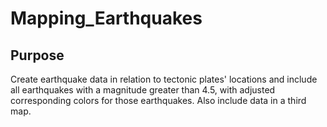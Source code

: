 # Mapping_Earthquakes

## Purpose
Create earthquake data in relation to tectonic plates' locations and include all earthquakes with a magnitude greater than 4.5, with adjusted corresponding colors for those earthquakes. Also include data in a third map.
